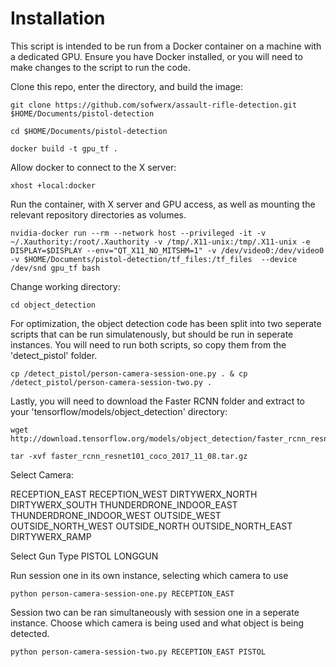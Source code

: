 # Installation

This script is intended to be run from a Docker container on a machine with a dedicated GPU. Ensure you have Docker installed, or you will need to make changes to the script to run the code.

Clone this repo, enter the directory, and build the image:
```
git clone https://github.com/sofwerx/assault-rifle-detection.git $HOME/Documents/pistol-detection
```
```
cd $HOME/Documents/pistol-detection
```
```
docker build -t gpu_tf .
```
Allow docker to connect to the X server:
```
xhost +local:docker
```
Run the container, with X server and GPU access, as well as mounting the relevant repository directories as volumes.
```
nvidia-docker run --rm --network host --privileged -it -v ~/.Xauthority:/root/.Xauthority -v /tmp/.X11-unix:/tmp/.X11-unix -e DISPLAY=$DISPLAY --env="QT_X11_NO_MITSHM=1" -v /dev/video0:/dev/video0  -v $HOME/Documents/pistol-detection/tf_files:/tf_files  --device /dev/snd gpu_tf bash
```
Change working directory:
```
cd object_detection
```

For optimization, the object detection code has been split into two seperate scripts that can be run simulatenously, but should be run in seperate instances. You will need to run both scripts, so copy them from the 'detect_pistol' folder.

```
cp /detect_pistol/person-camera-session-one.py . & cp /detect_pistol/person-camera-session-two.py .
```
Lastly, you will need to download the Faster RCNN folder and extract to your 'tensorflow/models/object_detection' directory:

```
wget http://download.tensorflow.org/models/object_detection/faster_rcnn_resnet101_coco_2017_11_08.tar.gz
```

```
tar -xvf faster_rcnn_resnet101_coco_2017_11_08.tar.gz
```

Select Camera:

RECEPTION_EAST
RECEPTION_WEST
DIRTYWERX_NORTH
DIRTYWERX_SOUTH
THUNDERDRONE_INDOOR_EAST
THUNDERDRONE_INDOOR_WEST
OUTSIDE_WEST
OUTSIDE_NORTH_WEST
OUTSIDE_NORTH
OUTSIDE_NORTH_EAST
DIRTYWERX_RAMP

Select Gun Type
PISTOL
LONGGUN


Run session one in its own instance, selecting which camera to use
```
python person-camera-session-one.py RECEPTION_EAST
```

Session two can be ran simultaneously with session one in a seperate instance.
Choose which camera is being used and what object is being detected.
```
python person-camera-session-two.py RECEPTION_EAST PISTOL
```
